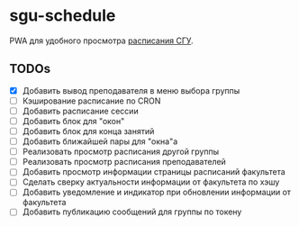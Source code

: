 # sgu-schedule

PWA для удобного просмотра [расписания СГУ](https://sgu.ru/schedule).

## TODOs

- [x] Добавить вывод преподавателя в меню выбора группы
- [ ] Кэширование расписание по CRON
- [ ] Добавить расписание сессии
- [ ] Добавить блок для "окон"
- [ ] Добавить блок для конца занятий
- [ ] Добавить ближайшей пары для "окна"a
- [ ] Реализовать просмотр расписания другой группы
- [ ] Реализовать просмотр расписания преподавателей
- [ ] Добавить просмотр информации страницы расписаний факультета
- [ ] Сделать сверку актуальности информации от факультета по хэшу
- [ ] Добавить уведомление и индикатор при обновлении информации от факультета
- [ ] Добавить публикацию сообщений для группы по токену
